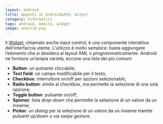 ```yaml
---
layout: android
title: Appunti di Android&#58; Widget
category: Informatics
tags: android, mobile, widget
image: android.png
---
```

Il [Widget](https://developer.android.com/guide/topics/ui/controls.html), chiamato anche _input control_, è una componente interattiva dell’interfaccia utente. L’utilizzo è molto semplice: basta aggiungere l’elemento che si desidera al layout XML o _programmaticamente_. Android ne fornisce un’ampia varietà, eccone una lista dei più comuni:

*   **Button**: un pulsante cliccabile;
*   **Text field**: un campo modificabile per il testo;
*   **Checkbox**: interruttore on/off per opzioni selezionabili;
*   **Radio button**: simile al checkbox, ma permette la selezione di una sola opzione;
*   **Toggle button**: pulsante on/off;
*   **Spinner**: lista _drop-down_ che permette la selezione di un valore da un insieme;
*   **Picker**: un _dialog_ per la selezione di un valore da un insieme tramite pulsanti up/down o via _swipe gesture_.
